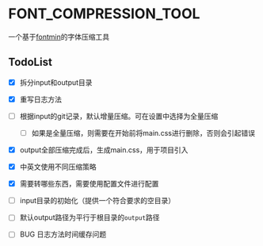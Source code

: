 # FONT_COMPRESSION_TOOL

一个基于[fontmin](https://github.com/ecomfe/fontmin)的字体压缩工具


## TodoList

- [x] 拆分input和output目录
- [x] 重写日志方法
- [ ] 根据input的git记录，默认增量压缩。可在设置中选择为全量压缩
  - [ ] 如果是全量压缩，则需要在开始前将main.css进行删除，否则会引起错误
- [x] output全部压缩完成后，生成main.css，用于项目引入
- [x] 中英文使用不同压缩策略
- [x] 需要转哪些东西，需要使用配置文件进行配置
- [ ] input目录的初始化（提供一个符合要求的空目录）
- [ ] 默认output路径为平行于根目录的`output`路径

- [ ] BUG 日志方法时间缓存问题

